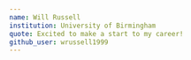 ```yaml
---
name: Will Russell
institution: University of Birmingham
quote: Excited to make a start to my career!
github_user: wrussell1999
---
```

